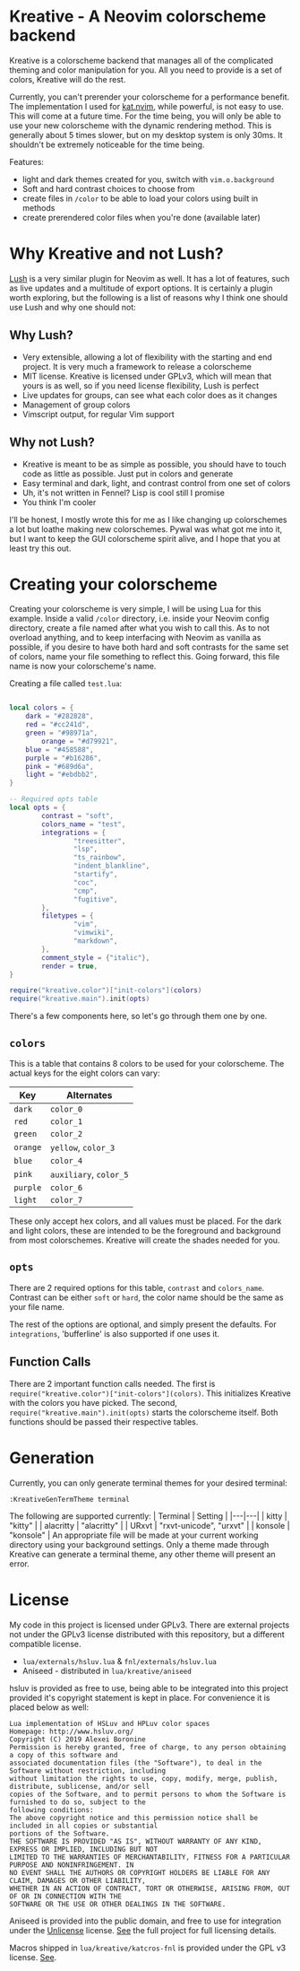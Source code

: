 # Kreative - A Neovim colorscheme backend

Kreative is a colorscheme backend that manages all of the complicated theming and color manipulation for you. All you need to provide is a set of colors, Kreative will do the rest.

Currently, you can't prerender your colorscheme for a performance benefit. The implementation I used for [kat.nvim](https://github.com/katawful/kat.nvim), while powerful, is not easy to use. This will come at a future time. For the time being, you will only be able to use your new colorscheme with the dynamic rendering method. This is generally about 5 times slower, but on my desktop system is only 30ms. It shouldn't be extremely noticeable for the time being.

Features:
- light and dark themes created for you, switch with `vim.o.background`
- Soft and hard contrast choices to choose from
- create files in `/color` to be able to load your colors using built in methods
- create prerendered color files when you're done (available later)

# Why Kreative and not Lush?
[Lush](https://github.com/rktjmp/lush.nvim) is a very similar plugin for Neovim as well. It has a lot of features, such as live updates and a multitude of export options. It is certainly a plugin worth exploring, but the following is a list of reasons why I think one should use Lush and why one should not:

## Why Lush?
- Very extensible, allowing a lot of flexibility with the starting and end project. It is very much a framework to release a colorscheme
- MIT license. Kreative is licensed under GPLv3, which will mean that yours is as well, so if you need license flexibility, Lush is perfect
- Live updates for groups, can see what each color does as it changes
- Management of group colors
- Vimscript output, for regular Vim support

## Why not Lush?
- Kreative is meant to be as simple as possible, you should have to touch code as little as possible. Just put in colors and generate
- Easy terminal and dark, light, and contrast control from one set of colors
- Uh, it's not written in Fennel? Lisp is cool still I promise
- You think I'm cooler

I'll be honest, I mostly wrote this for me as I like changing up colorschemes a lot but loathe making new colorschemes. Pywal was what got me into it, but I want to keep the GUI colorscheme spirit alive, and I hope that you at least try this out.

# Creating your colorscheme
Creating your colorscheme is very simple, I will be using Lua for this example. Inside a valid `/color` directory, i.e. inside your Neovim config directory, create a file named after what you wish to call this. As to not overload anything, and to keep interfacing with Neovim as vanilla as possible, if you desire to have both hard and soft contrasts for the same set of colors, name your file something to reflect this. Going forward, this file name is now your colorscheme's name.

Creating a file called `test.lua`:

```lua

local colors = {
	dark = "#282828",
	red = "#cc241d",
	green = "#98971a",
        orange = "#d79921",
	blue = "#458588",
	purple = "#b16286",
	pink = "#689d6a",
	light = "#ebdbb2",
}

-- Required opts table
local opts = {
        contrast = "soft",
        colors_name = "test",
        integrations = {
                "treesitter",
                "lsp",
                "ts_rainbow",
                "indent_blankline",
                "startify",
                "coc",
                "cmp",
                "fugitive",
        },
        filetypes = {
                "vim",
                "vimwiki",
                "markdown",
        },
        comment_style = {"italic"},
        render = true,
}

require("kreative.color")["init-colors"](colors)
require("kreative.main").init(opts)
```

There's a few components here, so let's go through them one by one.

## `colors`
This is a table that contains 8 colors to be used for your colorscheme. The actual keys for the eight colors can vary:

| Key | Alternates |
| --- | ---------- |
| `dark` | `color_0` |
| `red` | `color_1` |
| `green` | `color_2` |
| `orange` | `yellow`, `color_3` |
| `blue` | `color_4` |
| `pink` | `auxiliary`, `color_5` |
| `purple` | `color_6` |
| `light` | `color_7` |

These only accept hex colors, and all values must be placed. For the dark and light colors, these are intended to be the foreground and background from most colorschemes. Kreative will create the shades needed for you.

## `opts`
There are 2 required options for this table, `contrast` and `colors_name`. Contrast can be either `soft` or `hard`, the color name should be the same as your file name.

The rest of the options are optional, and simply present the defaults. For `integrations`, 'bufferline' is also supported if one uses it.

## Function Calls
There are 2 important function calls needed. The first is `require("kreative.color")["init-colors"](colors)`. This initializes Kreative with the colors you have picked.
The second, `require("kreative.main").init(opts)` starts the colorscheme itself. Both functions should be passed their respective tables.

# Generation
Currently, you can only generate terminal themes for your desired terminal:
```vim
:KreativeGenTermTheme terminal
```
The following are supported currently:
| Terminal | Setting |
|---|---|
| kitty | "kitty" |
| alacritty | "alacritty" |
| URxvt | "rxvt-unicode", "urxvt" |
| konsole | "konsole" |
An appropriate file will be made at your current working directory using your background settings. Only a theme made through Kreative can generate a terminal theme, any other theme will present an error.

# License
My code in this project is licensed under GPLv3. There are external projects not under the GPLv3 license distributed with this repository, but a different compatible license.

* `lua/externals/hsluv.lua` & `fnl/externals/hsluv.lua`
* Aniseed - distributed in `lua/kreative/aniseed`

hsluv is provided as free to use, being able to be integrated into this project provided it's copyright statement is kept in place. For convenience it is placed below as well:
```
Lua implementation of HSLuv and HPLuv color spaces
Homepage: http://www.hsluv.org/
Copyright (C) 2019 Alexei Boronine
Permission is hereby granted, free of charge, to any person obtaining a copy of this software and
associated documentation files (the "Software"), to deal in the Software without restriction, including
without limitation the rights to use, copy, modify, merge, publish, distribute, sublicense, and/or sell
copies of the Software, and to permit persons to whom the Software is furnished to do so, subject to the
following conditions:
The above copyright notice and this permission notice shall be included in all copies or substantial
portions of the Software.
THE SOFTWARE IS PROVIDED "AS IS", WITHOUT WARRANTY OF ANY KIND, EXPRESS OR IMPLIED, INCLUDING BUT NOT
LIMITED TO THE WARRANTIES OF MERCHANTABILITY, FITNESS FOR A PARTICULAR PURPOSE AND NONINFRINGEMENT. IN
NO EVENT SHALL THE AUTHORS OR COPYRIGHT HOLDERS BE LIABLE FOR ANY CLAIM, DAMAGES OR OTHER LIABILITY,
WHETHER IN AN ACTION OF CONTRACT, TORT OR OTHERWISE, ARISING FROM, OUT OF OR IN CONNECTION WITH THE
SOFTWARE OR THE USE OR OTHER DEALINGS IN THE SOFTWARE.
```
Aniseed is provided into the public domain, and free to use for integration under the [Unlicense](https://unlicense.org/) license. [See](https://github.com/Olical/aniseed) the full project for full licensing details.

Macros shipped in `lua/kreative/katcros-fnl` is provided under the GPL v3 license. [See](https://github.com/katawful/katcros-fnl).
